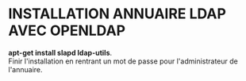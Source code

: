 # INSTALLATION ANNUAIRE LDAP AVEC OPENLDAP  

__apt-get install slapd ldap-utils__.  
Finir l'installation en rentrant un mot de passe pour l'administrateur de l'annuaire.
